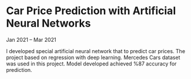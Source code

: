 # Car Price Prediction with Artificial Neural Networks
Jan 2021 – Mar 2021

I developed special artificial neural network that to predict car prices. The project based on regression with deep learning. Mercedes Cars dataset was used in this project. Model developed achieved %87 accuracy for prediction.
